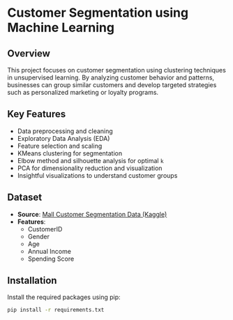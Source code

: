 # Customer Segmentation using Machine Learning

## Overview

This project focuses on customer segmentation using clustering techniques in unsupervised learning. By analyzing customer behavior and patterns, businesses can group similar customers and develop targeted strategies such as personalized marketing or loyalty programs.

## Key Features

- Data preprocessing and cleaning
- Exploratory Data Analysis (EDA)
- Feature selection and scaling
- KMeans clustering for segmentation
- Elbow method and silhouette analysis for optimal `k`
- PCA for dimensionality reduction and visualization
- Insightful visualizations to understand customer groups

## Dataset

- **Source**: [Mall Customer Segmentation Data (Kaggle)](https://www.kaggle.com/vjchoudhary7/customer-segmentation-tutorial)
- **Features**:
  - CustomerID
  - Gender
  - Age
  - Annual Income
  - Spending Score

## Installation

Install the required packages using pip:

```bash
pip install -r requirements.txt
